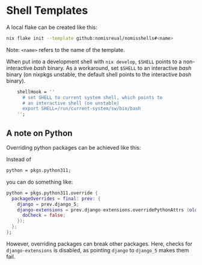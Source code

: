 # Shell Templates

A local flake can be created like this:

```bash
nix flake init --template github:nomisreual/nomisshells#<name>
```

Note: `<name>` refers to the name of the template.

When put into a development shell with `nix develop`, `$SHELL` points to a non-interactive *bash* binary. As a workaround, set `$SHELL` to an interactive *bash* binary (on nixpkgs unstable, the default shell points to the interactive *bash* binary).

```nix
    shellHook = ''
      # set SHELL to current system shell, which points to
      # an interactive shell (on unstable)
      export SHELL=/run/current-system/sw/bin/bash
    '';
```


## A note on Python

Overriding python packages can be achieved like this:

Instead of

```nix
python = pkgs.python311;
```

you can do something like:

```nix
python = pkgs.python311.override {
  packageOverrides = final: prev: {
    django = prev.django_5;
    django-extensions = prev.django-extensions.overridePythonAttrs (old: rec {
      doCheck = false;
    });
  };
};
```

However, overriding packages can break other packages. Here, checks for `django-extensions` is disabled, as pointing `django` to `django_5` makes them fail.
